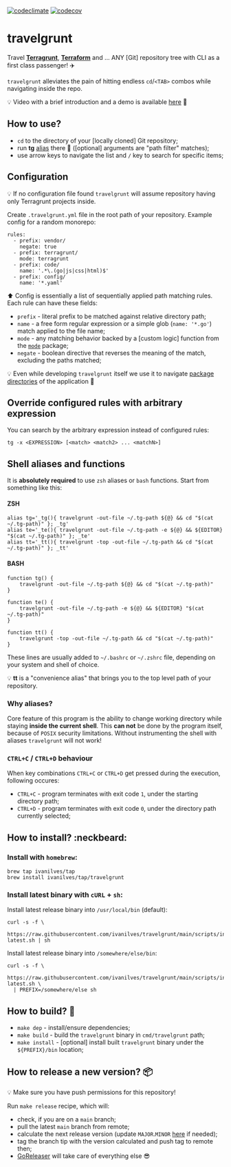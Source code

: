 [![codeclimate](https://api.codeclimate.com/v1/badges/857b9074dbf627e4f594/maintainability)](https://codeclimate.com/github/ivanilves/travelgrunt/maintainability)
[![codecov](https://codecov.io/github/ivanilves/travelgrunt/branch/main/graph/badge.svg?token=SW21884ADR)](https://codecov.io/github/ivanilves/travelgrunt)


# travelgrunt

Travel **[Terragrunt](https://terragrunt.gruntwork.io/)**, **[Terraform](https://www.terraform.io/)** and ... ANY [Git] repository tree with CLI as a first class passenger! :airplane:

`travelgrunt` alleviates the pain of hitting endless `cd`/`<TAB>` combos while navigating inside the repo.

:bulb: Video with a brief introduction and a demo is available [here](https://www.youtube.com/watch?v=iqKDJZhfjj4) :movie_camera:

## How to use?

* `cd` to the directory of your [locally cloned] Git repository;
* run **tg** [alias](#shell-aliases) there :rocket: ([optional] arguments are "path filter" matches);
* use arrow keys to navigate the list and `/` key to search for specific items;

## Configuration
:bulb: If no configuration file found `travelgrunt` will assume repository having only Terragrunt projects inside.

Create `.travelgrunt.yml` file in the root path of your repository. Example config for a random monorepo:

```
rules:
  - prefix: vendor/
    negate: true
  - prefix: terragrunt/
    mode: terragrunt
  - prefix: code/
    name: '.*\.(go|js|css|html)$'
  - prefix: config/
    name: '*.yaml'
```

:arrow_up: Config is essentially a list of sequentially applied path matching rules. Each rule can have these fields:

* `prefix` - literal prefix to be matched against relative directory path;
* `name` - a free form regular expression or a simple glob (`name: '*.go'`) match applied to the file name;
* `mode` - any matching behavior backed by a [custom logic] function from the [`mode`](https://github.com/ivanilves/travelgrunt/tree/main/pkg/config/mode) package;
* `negate` - boolean directive that reverses the meaning of the match, excluding the paths matched;

:bulb: Even while developing `travelgrunt` itself we use it to navigate [package directories](https://github.com/ivanilves/travelgrunt/blob/main/.travelgrunt.yml) of the application :tophat:

## Override configured rules with arbitrary expression

You can search by the arbitrary expression instead of configured rules:

```
tg -x <EXPRESSION> [<match> <match2> ... <matchN>]
```

## Shell aliases and functions

It is **absolutely required** to use `zsh` aliases or `bash` functions. Start from something like this:
#### ZSH
```
alias tg='_tg(){ travelgrunt -out-file ~/.tg-path ${@} && cd "$(cat ~/.tg-path)" }; _tg'
alias te='_te(){ travelgrunt -out-file ~/.tg-path -e ${@} && ${EDITOR} "$(cat ~/.tg-path)" }; _te'
alias tt='_tt(){ travelgrunt -top -out-file ~/.tg-path && cd "$(cat ~/.tg-path)" }; _tt'
```
#### BASH
```
function tg() {
	travelgrunt -out-file ~/.tg-path ${@} && cd "$(cat ~/.tg-path)"
}

function te() {
	travelgrunt -out-file ~/.tg-path -e ${@} && ${EDITOR} "$(cat ~/.tg-path)"
}

function tt() {
	travelgrunt -top -out-file ~/.tg-path && cd "$(cat ~/.tg-path)"
}
```
These lines are usually added to `~/.bashrc` or `~/.zshrc` file, depending on your system and shell of choice.

:bulb: **tt** is a "convenience alias" that brings you to the top level path of your repository.

### Why aliases?
Core feature of this program is the ability to change working directory while staying **inside the current shell**.
This **can not** be done by the program itself, because of `POSIX` security limitations. Without instrumenting
the shell with aliases `travelgrunt` will not work!

### `CTRL+C` / `CTRL+D` behaviour
When key combinations `CTRL+C` or `CTRL+D` get pressed during the execution, following occures:
* `CTRL+C` - program terminates with exit code `1`, under the starting directory path;
* `CTRL+D` - program terminates with exit code `0`, under the directory path currently selected;

## How to install? :neckbeard:

### Install with `homebrew`:

```
brew tap ivanilves/tap
brew install ivanilves/tap/travelgrunt
```

### Install latest binary with `cURL` + `sh`:
Install latest release binary into `/usr/local/bin` (default):

```
curl -s -f \
  https://raw.githubusercontent.com/ivanilves/travelgrunt/main/scripts/install-latest.sh | sh
```

Install latest release binary into `/somewhere/else/bin`:
```
curl -s -f \
  https://raw.githubusercontent.com/ivanilves/travelgrunt/main/scripts/install-latest.sh \
  | PREFIX=/somewhere/else sh
```

## How to build? :construction:

* `make dep` - install/ensure dependencies;
* `make build` - build the `travelgrunt` binary in `cmd/travelgrunt` path;
* `make install` - [optional] install built `travelgrunt` binary under the `${PREFIX}/bin` location;

## How to release a new version? :package:

:bulb: Make sure you have push permissions for this repository!

Run `make release` recipe, which will:
* check, if you are on a `main` branch;
* pull the latest `main` branch from remote;
* calculate the next release version (update `MAJOR`.`MINOR` [here](https://github.com/ivanilves/travelgrunt/blob/main/Makefile#L2) if needed);
* tag the branch tip with the version calculated and push tag to remote then;
* [GoReleaser](https://github.com/ivanilves/travelgrunt/blob/main/.goreleaser.yml) will take care of everything else :sunglasses:
